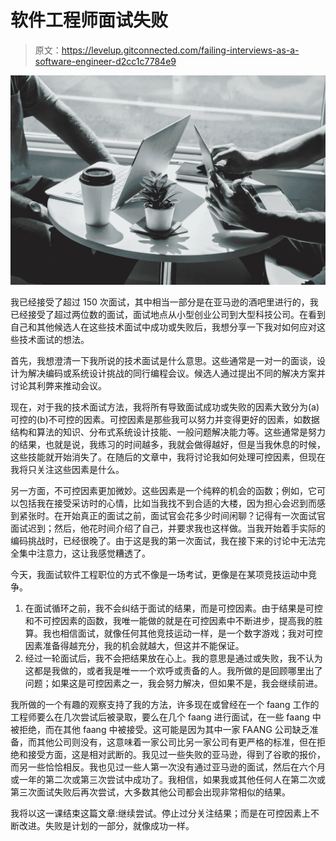 # 软件工程师面试失败

> 原文：<https://levelup.gitconnected.com/failing-interviews-as-a-software-engineer-d2cc1c7784e9>

![](img/8ae427526ba605580176c95c7f878677.png)

我已经接受了超过 150 次面试，其中相当一部分是在亚马逊的酒吧里进行的，我已经接受了超过两位数的面试，面试地点从小型创业公司到大型科技公司。在看到自己和其他候选人在这些技术面试中成功或失败后，我想分享一下我对如何应对这些技术面试的想法。

首先，我想澄清一下我所说的技术面试是什么意思。这些通常是一对一的面谈，设计为解决编码或系统设计挑战的同行编程会议。候选人通过提出不同的解决方案并讨论其利弊来推动会议。

现在，对于我的技术面试方法，我将所有导致面试成功或失败的因素大致分为(a)可控的(b)不可控的因素。可控因素是那些我可以努力并变得更好的因素，如数据结构和算法的知识、分布式系统设计技能、一般问题解决能力等。这些通常是努力的结果，也就是说，我练习的时间越多，我就会做得越好，但是当我休息的时候，这些技能就开始消失了。在随后的文章中，我将讨论我如何处理可控因素，但现在我将只关注这些因素是什么。

另一方面，不可控因素更加微妙。这些因素是一个纯粹的机会的函数；例如，它可以包括我在接受采访时的心情，比如当我找不到合适的大楼，因为担心会迟到而感到紧张时。在开始真正的面试之前，面试官会花多少时间闲聊？记得有一次面试官面试迟到；然后，他花时间介绍了自己，并要求我也这样做。当我开始着手实际的编码挑战时，已经很晚了。由于这是我的第一次面试，我在接下来的讨论中无法完全集中注意力，这让我感觉糟透了。

今天，我面试软件工程职位的方式不像是一场考试，更像是在某项竞技运动中竞争。

1.  在面试循环之前，我不会纠结于面试的结果，而是可控因素。由于结果是可控和不可控因素的函数，我唯一能做的就是在可控因素中不断进步，提高我的胜算。我也相信面试，就像任何其他竞技运动一样，是一个数字游戏；我对可控因素准备得越充分，我的机会就越大，但这并不能保证。
2.  经过一轮面试后，我不会把结果放在心上。我的意思是通过或失败，我不认为这都是我做的，或者我是唯一一个欢呼或责备的人。我所做的是回顾哪里出了问题；如果这是可控因素之一，我会努力解决，但如果不是，我会继续前进。

我所做的一个有趣的观察支持了我的方法，许多现在或曾经在一个 faang 工作的工程师要么在几次尝试后被录取，要么在几个 faang 进行面试，在一些 faang 中被拒绝，而在其他 faang 中被接受。这可能是因为其中一家 FAANG 公司缺乏准备，而其他公司则没有，这意味着一家公司比另一家公司有更严格的标准，但在拒绝和接受方面，这是相对武断的。我见过一些失败的亚马逊，得到了谷歌的报价，而另一些恰恰相反。我也见过一些人第一次没有通过亚马逊的面试，然后在六个月或一年的第二次或第三次尝试中成功了。我相信，如果我或其他任何人在第二次或第三次面试失败后再次尝试，大多数其他公司都会出现非常相似的结果。

我将以这一课结束这篇文章:继续尝试。停止过分关注结果；而是在可控因素上不断改进。失败是计划的一部分，就像成功一样。
